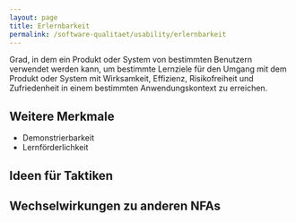 ```yaml
---
layout: page
title: Erlernbarkeit
permalink: /software-qualitaet/usability/erlernbarkeit
---
```


Grad, in dem ein Produkt oder System von bestimmten Benutzern verwendet werden kann, um bestimmte Lernziele für den Umgang mit dem Produkt oder System mit Wirksamkeit, Effizienz, Risikofreiheit und Zufriedenheit in einem bestimmten Anwendungskontext zu erreichen.

## Weitere Merkmale

* Demonstrierbarkeit
* Lernförderlichkeit

## Ideen für Taktiken


## Wechselwirkungen zu anderen NFAs


